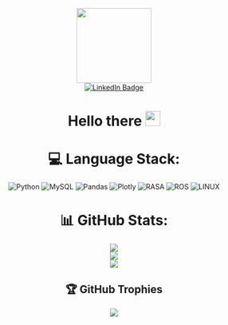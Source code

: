 <div id="header" align="center">
  <img src="https://media.giphy.com/media/M4NykXxUE0HAcK7UJ6/giphy.gif" width="150"/>
</div>
<div id="badges" align="center">
  <a href="https://www.linkedin.com/in/riddhi-goswami-90052223b/">
    <img src="https://img.shields.io/badge/LinkedIn-blue?style=for-the-badge&logo=linkedin&logoColor=white" alt="LinkedIn Badge"/>
  </a>
<h1>
  Hello there
  <img src="https://media.giphy.com/media/hvRJCLFzcasrR4ia7z/giphy.gif" width="30px"/>
</h1>

# 💻 Language Stack:
![Python](https://img.shields.io/badge/python-3670A0?style=for-the-badge&logo=python&logoColor=ffdd54) ![MySQL](https://img.shields.io/badge/mysql-%2300f.svg?style=for-the-badge&logo=mysql&logoColor=white) ![Pandas](https://img.shields.io/badge/pandas-%23150458.svg?style=for-the-badge&logo=pandas&logoColor=white) ![Plotly](https://img.shields.io/badge/Plotly-%233F4F75.svg?style=for-the-badge&logo=plotly&logoColor=white) ![RASA](https://img.shields.io/badge/RASA-%3670A0.svg?style=for-the-badge&logo=rasa&logoColor=white) ![ROS](https://img.shields.io/badge/ROS-%2300f.svg?style=for-the-badge&logo=ros&logoColor=white) ![LINUX](https://img.shields.io/badge/Linux-%23150458.svg?style=for-the-badge&logo=linux&logoColor=white)
# 📊 GitHub Stats:
![](https://github-readme-stats.vercel.app/api?username=Secret-Ambush&theme=dark&hide_border=true&include_all_commits=true&count_private=true)<br/>
![](https://github-readme-streak-stats.herokuapp.com/?user=Secret-Ambush&theme=dark&hide_border=true)<br/>
![](https://github-readme-stats.vercel.app/api/top-langs/?username=Secret-Ambush&theme=dark&hide_border=true&include_all_commits=true&count_private=true&layout=compact)

## 🏆 GitHub Trophies
![](https://github-profile-trophy.vercel.app/?username=Secret-Ambush&theme=onedark&no-frame=true&no-bg=true&margin-w=4)



